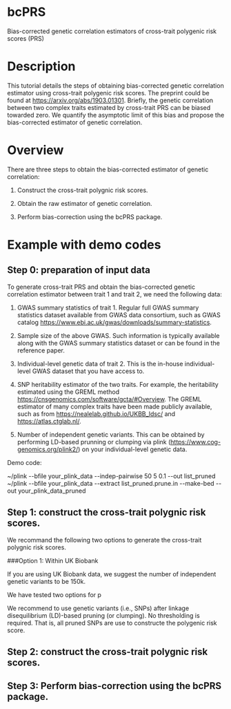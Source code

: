 # bcPRS

Bias-corrected genetic correlation estimators of cross-trait polygenic risk scores (PRS)

# Description

This tutorial details the steps of obtaining bias-corrected genetic correlation estimator using cross-trait polygenic risk scores. The preprint could be found at https://arxiv.org/abs/1903.01301. Briefly, the genetic correlation between two complex traits estimated by cross-trait PRS can be biased towarded zero. We quantify the asymptotic limit of this bias and propose the bias-corrected estimator of genetic correlation. 

# Overview

There are three steps to obtain the bias-corrected estimator of genetic correlation:

1. Construct the cross-trait polygnic risk scores. 

2. Obtain the raw estimator of genetic correlation.

3. Perform bias-correction using the bcPRS package. 


# Example with demo codes

## Step 0: preparation of input data
To generate cross-trait PRS and obtain the bias-corrected genetic correlation estimator between trait 1 and trait 2, we need the following data:

1) GWAS summary statistics of trait 1. 
Regular full GWAS summary statistics dataset available from GWAS data consortium, such as GWAS catalog https://www.ebi.ac.uk/gwas/downloads/summary-statistics.

2) Sample size of the above GWAS.
Such information is typically available along with the GWAS summary statistics dataset or can be found in the reference paper. 

3) Individual-level genetic data of trait 2.
This is the in-house individual-level GWAS dataset that you have access to. 

4) SNP heritability estimator of the two traits. 
For example, the heritability estimated using the GREML method https://cnsgenomics.com/software/gcta/#Overview. The GREML estimator of many complex traits have been made publicly available, such as from https://nealelab.github.io/UKBB_ldsc/ and https://atlas.ctglab.nl/. 

5) Number of independent genetic variants. This can be obtained by performing LD-based prunning or clumping via plink (https://www.cog-genomics.org/plink2/) on your individual-level genetic data. 

Demo code: 

~/plink --bfile your_plink_data --indep-pairwise 50 5 0.1 --out list_pruned
~/plink --bfile your_plink_data  --extract list_pruned.prune.in --make-bed  --out your_plink_data_pruned


## Step 1: construct the cross-trait polygnic risk scores.

We recommand the following two options to generate the cross-trait polygnic risk scores. 

###Option 1: Within UK Biobank 

If you are using UK Biobank data, we suggest the number of independent genetic variants to be 150k. 

We have tested two options for p 

We recommend to use genetic variants (i.e., SNPs) after linkage disequilibrium (LD)-based pruning (or clumping). No thresholding is required. That is, all pruned SNPs are use to constructe the polygenic risk score. 

## Step 2: construct the cross-trait polygnic risk scores.


## Step 3: Perform bias-correction using the bcPRS package. 




